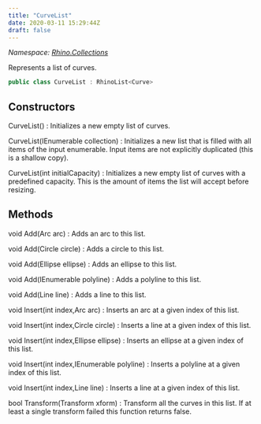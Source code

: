 ```yaml
---
title: "CurveList"
date: 2020-03-11 15:29:44Z
draft: false
---
```


*Namespace: [Rhino.Collections](../)*

Represents a list of curves.
```cs
public class CurveList : RhinoList<Curve>
```
## Constructors

CurveList()
: Initializes a new empty list of curves.

CurveList(IEnumerable<Curve> collection)
: Initializes a new list that is filled with all items of the input enumerable.
     Input items are not explicitly duplicated (this is a shallow copy).

CurveList(int initialCapacity)
: Initializes a new empty list of curves with a predefined capacity.
     This is the amount of items the list will accept before resizing.
## Methods

void Add(Arc arc)
: Adds an arc to this list.

void Add(Circle circle)
: Adds a circle to this list.

void Add(Ellipse ellipse)
: Adds an ellipse to this list.

void Add(IEnumerable<Point3d> polyline)
: Adds a polyline to this list.

void Add(Line line)
: Adds a line to this list.

void Insert(int index,Arc arc)
: Inserts an arc at a given index of this list.

void Insert(int index,Circle circle)
: Inserts a line at a given index of this list.

void Insert(int index,Ellipse ellipse)
: Inserts an ellipse at a given index of this list.

void Insert(int index,IEnumerable<Point3d> polyline)
: Inserts a polyline at a given index of this list.

void Insert(int index,Line line)
: Inserts a line at a given index of this list.

bool Transform(Transform xform)
: Transform all the curves in this list. If at least a single transform failed 
     this function returns false.
